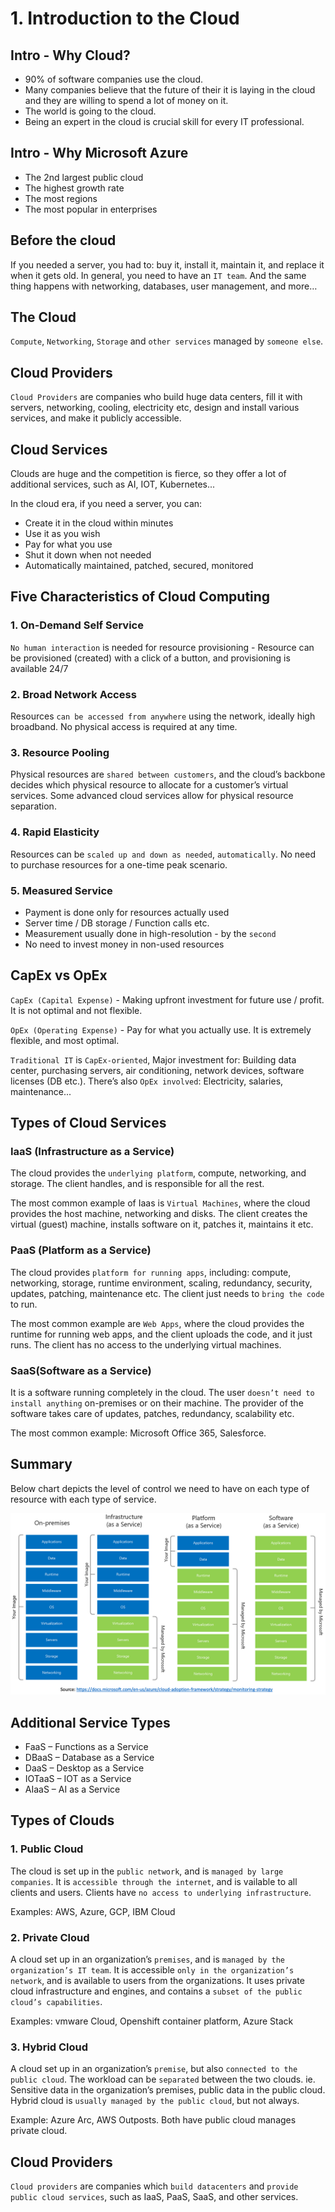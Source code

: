 # 1. Introduction to the Cloud
## Intro - Why Cloud? 
- 90% of software companies use the cloud. 
- Many companies believe that the future of their it is laying in the cloud and they are willing to spend a lot of money on it.
- The world is going to the cloud. 
- Being an expert in the cloud is crucial skill for every IT professional. 

## Intro - Why Microsoft Azure
- The 2nd largest public cloud
- The highest growth rate
- The most regions
- The most popular in enterprises

## Before the cloud
If you needed a server, you had to: buy it, install it, maintain it, and replace it when it gets old. In general, you need to have an `IT team`. And the same thing happens with networking, databases, user management, and more…

## The Cloud
`Compute`, `Networking`, `Storage` and `other services` managed by `someone else`. 

## Cloud Providers
`Cloud Providers` are companies who build huge data centers, fill it with servers, networking, cooling, electricity etc, design and install various services, and make it publicly accessible. 

## Cloud Services
Clouds are huge and the competition is fierce, so they offer a lot of additional services, such as AI, IOT, Kubernetes...

In the cloud era, if you need a server, you can:
- Create it in the cloud within minutes
- Use it as you wish
- Pay for what you use
- Shut it down when not needed
- Automatically maintained, patched, secured, monitored

## Five Characteristics of Cloud Computing
### 1. On-Demand Self Service
`No human interaction` is needed for resource provisioning - Resource can be provisioned (created) with a click of a button, and provisioning is available 24/7

### 2. Broad Network Access
Resources `can be accessed from anywhere` using the network, ideally high broadband. No physical access is required at any time.

### 3. Resource Pooling
Physical resources are `shared between customers`, and the cloud’s backbone decides which physical resource to allocate for a customer’s virtual services. Some advanced cloud services allow for physical resource separation. 

### 4. Rapid Elasticity
Resources can be `scaled up and down as needed`, `automatically`. No need to purchase resources for a one-time peak scenario. 

### 5. Measured Service
- Payment is done only for resources actually used
- Server time / DB storage / Function calls etc.
- Measurement usually done in high-resolution - by the `second`
- No need to invest money in non-used resources

## CapEx vs OpEx
`CapEx (Capital Expense)` - Making upfront investment for future use / profit. It is not optimal and not flexible. 

`OpEx (Operating Expense)` - Pay for what you  actually use. It is extremely flexible, and most optimal. 

`Traditional IT` is `CapEx-oriented`, Major investment for: Building data center, purchasing servers, air conditioning, network devices, software licenses (DB etc.). There’s also `OpEx involved`: Electricity, salaries, maintenance...

## Types of Cloud Services
### IaaS (Infrastructure as a Service)
The cloud provides the `underlying platform`, compute, networking, and storage. The client handles, and is responsible for all the rest. 

The most common example of Iaas is `Virtual Machines`, where the cloud provides the host machine, networking and disks. The client creates the virtual (guest) machine, installs software on it, patches it, maintains it etc.

### PaaS (Platform as a Service)
The cloud provides `platform for running apps`, including: compute, networking, storage, runtime environment, scaling, redundancy, security, updates, patching, maintenance etc. The client just needs to `bring the code` to run. 

The most common example are `Web Apps`, where the cloud provides the runtime for running web apps, and the client uploads the code, and it just runs. The client has no access to the underlying virtual machines. 

### SaaS(Software as a Service)
It is a software running completely in the cloud. The user `doesn’t need to install anything` on-premises or on their machine. The provider of the software takes care of updates, patches, redundancy, scalability etc.

The most common example: Microsoft Office 365, Salesforce. 

## Summary
Below chart depicts the level of control we need to have on each type of resource with each type of service.

<img src="images/img0.png">

## Additional Service Types
- FaaS – Functions as a Service
- DBaaS – Database as a Service
- DaaS – Desktop as a Service
- IOTaaS – IOT as a Service
- AIaaS – AI as a Service

## Types of Clouds
### 1. Public Cloud
The cloud is set up in the `public network`, and is `managed by large companies`. It is `accessible through the internet`, and is vailable to all clients and users. Clients have `no access to underlying infrastructure`. 

Examples: AWS, Azure, GCP, IBM Cloud

### 2. Private Cloud
A cloud set up in an organization’s `premises`, and is `managed by the organization’s IT team`. It is accessible `only in the organization’s network`, and is available to users from the organizations. It uses private cloud infrastructure and engines, and contains a `subset of the public cloud’s capabilities`. 

Examples: vmware Cloud, Openshift container platform, Azure Stack

### 3. Hybrid Cloud
A cloud set up in an organization’s `premise`, but also `connected to the public cloud`. The workload can be `separated` between the two clouds. ie. Sensitive data in the organization’s premises, public data in the public cloud. Hybrid cloud is `usually managed by the public cloud`, but not always. 

Example: Azure Arc, AWS Outposts. Both have public cloud manages private cloud. 

## Cloud Providers
`Cloud providers` are companies which `build datacenters` and `provide public cloud
services`, such as IaaS, PaaS, SaaS, and other services. 







